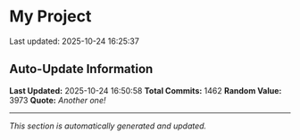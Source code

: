 # My Project


Last updated: 2025-10-24 16:25:37





























































































































































































































































































































































































































































































































































































































































































































































































































































































































































































































































































































































































































































































































































































































































































































































































































































































































































































































































































































## Auto-Update Information

**Last Updated:** 2025-10-24 16:50:58
**Total Commits:** 1462
**Random Value:** 3973
**Quote:** _Another one!_

---
_This section is automatically generated and updated._